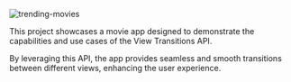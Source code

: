 
![trending-movies](https://github.com/leandiazz/trending-movies/assets/129317665/74cedb52-74d9-4b94-8c6e-f65fe342b1ae)

This project showcases a movie app designed to demonstrate the capabilities and use cases of the View Transitions API.

By leveraging this API, the app provides seamless and smooth transitions between different views, enhancing the user experience.
